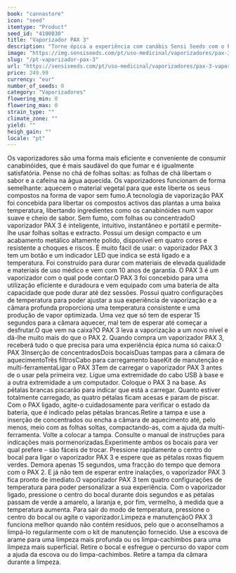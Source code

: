 ```yaml
---
book: "cannastore"
icon: "seed"
itemtype: "Product"
seed_id: "4100030"
title: "Vaporizador PAX 3"
description: "Torne épica a experiência com canábis Sensi Seeds com o PAX 3, um vaporizador inteligente, intuitivo e instantâneo – folhas soltas e extracto. Compre já!"
image: "https://img.sensiseeds.com/pt/uso-medicinal/vaporizadores/pax-3-vaporiser-image.png"
slug: "/pt-vaporizador-pax-3"
url: "https://sensiseeds.com/pt/uso-medicinal/vaporizadores/pax-3-vaporiser?a_aid=cannastore"
price: 249.99
currency: "eur"
number_of_seeds: 0
category: "Vaporizadores"
flowering_min: 0
flowering_max: 0
strain_type: ""
climate_zone: ""
yield: ""
heigh_gain: ""
locale: "pt"
---
```

Os vaporizadores são uma forma mais eficiente e conveniente de consumir canabinóides, que é mais saudável do que fumar e é igualmente satisfatória. Pense no chá de folhas soltas: as folhas de chá libertam o sabor e a cafeína na água aquecida. Os vaporizadores funcionam de forma semelhante: aquecem o material vegetal para que este liberte os seus compostos na forma de vapor sem fumo.A tecnologia de vaporização PAX foi concebida para libertar os compostos activos das plantas a uma baixa temperatura, libertando ingredientes como os canabinóides num vapor suave e cheio de sabor. Sem fumo, com folhas ou concentradoO vaporizador PAX 3 é inteligente, intuitivo, instantâneo e portátil e permite-lhe usar folhas soltas e extracto. Possui um design compacto e um acabamento metálico altamente polido, disponível em quatro cores e resistente a choques e riscos. É muito fácil de usar: o vaporizador PAX 3 tem um botão e um indicador LED que indica se está ligado e a temperatura. Foi construído para durar com materiais de elevada qualidade e materiais de uso médico e vem com 10 anos de garantia. O PAX 3 é um vaporizador com o qual pode contar.O PAX 3 foi concebido para uma utilização eficiente e duradoura e vem equipado com uma bateria de alta capacidade que pode durar até dez sessões. Possui quatro configurações de temperatura para poder ajustar a sua experiência de vaporização e a câmara profunda proporciona uma temperatura consistente e uma produção de vapor optimizada. Uma vez que só tem de esperar 15 segundos para a câmara aquecer, mal tem de esperar até começar a desfrutar.O que vem na caixa?O PAX 3 leva a vaporização a um novo nível e dá-lhe muito mais do que o PAX 2. Quando compra um vaporizador PAX 3, receberá tudo o que precisa para uma experiência épica numa só caixa:O PAX 3Inserção de concentradosDois bocaisDuas tampas para a câmara de aquecimentoTrês filtrosCabo para carregamento baseKit de manutenção e multi-ferramentaLigar o PAX 3Tem de carregar o vaporizador PAX 3 antes de o usar pela primeira vez. Ligue uma extremidade do cabo USB à base e a outra extremidade a um computador. Coloque o PAX 3 na base. As pétalas brancas piscarão para indicar que está a carregar. Quanto estiver totalmente carregado, as quatro pétalas ficam acesas e param de piscar. Com o PAX ligado, agite-o cuidadosamente para verificar o estado da bateria, que é indicado pelas pétalas brancas.Retire a tampa e use a inserção de concentrados ou encha a câmara de aquecimento até, pelo menos, meio com as folhas soltas, compactando-as, com a ajuda da multi-ferramenta. Volte a colocar a tampa. Consulte o manual de instruções para indicações mais pormenorizadas.Experimente ambos os bocais para ver qual prefere – são fáceis de trocar. Pressione rapidamente o centro do bocal para ligar o vaporizador PAX 3 e espere que as pétalas roxas fiquem verdes. Demora apenas 15 segundos, uma fracção do tempo que demora com o PAX 2. E já não tem de esperar entre inalações, o vaporizador PAX 3 fica pronto de imediato.O vaporizador PAX 3 tem quatro configurações de temperatura para poder personalizar a sua experiência. Com o vaporizador ligado, pressione o centro do bocal durante dois segundos e as pétalas passam de verde a amarelo, a laranja e, por fim, vermelho, à medida que a temperatura aumenta. Para sair do modo de temperatura, pressione o centro do bocal ou agite o vaporizador.Limpeza e manutençãoO PAX 3 funciona melhor quando não contém resíduos, pelo que o aconselhamos a limpá-lo regularmente com o kit de manutenção fornecido. Use a escova de arame para uma limpeza mais profunda ou os limpa-cachimbos para uma limpeza mais superficial. Retire o bocal e esfregue o percurso do vapor com a ajuda da escova ou do limpa-cachimbos. Retire a tampa da câmara durante a limpeza.
